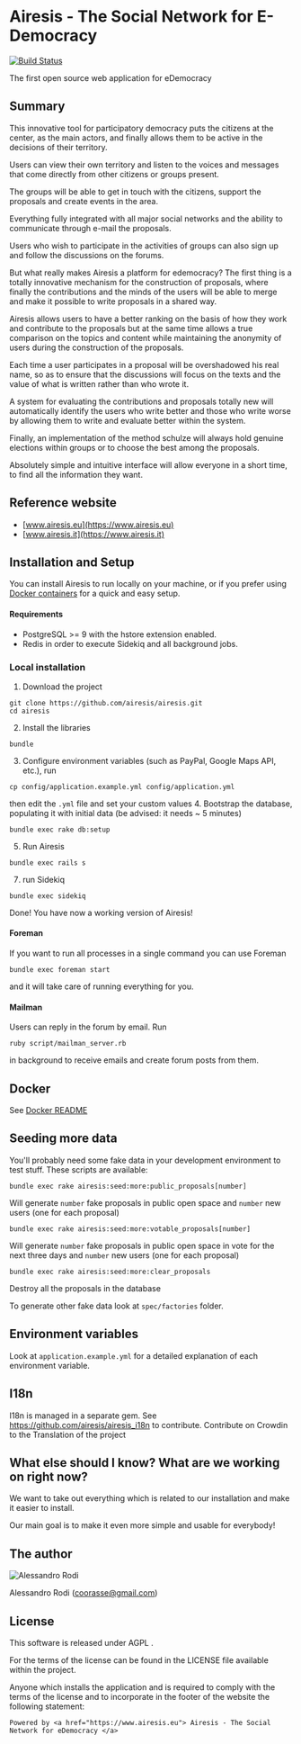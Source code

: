 # Airesis - The Social Network for E-Democracy

[![Build Status](https://semaphoreci.com/api/v1/coorasse/airesis/branches/develop/badge.svg)](https://semaphoreci.com/coorasse/airesis)

The first open source web application for eDemocracy

## Summary

This innovative tool for participatory democracy puts the citizens at the center, as the main actors, 
and finally allows them to be active in the decisions of their territory.

Users can view their own territory and listen to the voices and messages that come directly 
from other citizens or groups present.

The groups will be able to get in touch with the citizens, support the proposals and create events 
in the area.

Everything fully integrated with all major social networks and the ability to communicate through e-mail 
the proposals.

Users who wish to participate in the activities of groups can also sign up and follow the discussions 
on the forums.

But what really makes Airesis a platform for edemocracy?
The first thing is a totally innovative mechanism for the construction of proposals, where finally 
the contributions and the minds of the users will be able to merge and make it possible to write 
proposals in a shared way.

Airesis allows users to have a better ranking on the basis of how they work and contribute to the proposals but at the same time allows a true comparison on the topics and content while maintaining the anonymity of users during the construction of the proposals.

Each time a user participates in a proposal will be overshadowed his real name, so as to ensure that the discussions will focus on the texts and the value of what is written rather than who wrote it.

A system for evaluating the contributions and proposals totally new will automatically identify the users who write better and those who write worse by allowing them to write and evaluate better within the system.

Finally, an implementation of the method schulze will always hold genuine elections within groups or to choose the best among the proposals.

Absolutely simple and intuitive interface will allow everyone in a short time, to find all the information they want.

## Reference website

* [www.airesis.eu](https://www.airesis.eu)
* [www.airesis.it](https://www.airesis.it)


## Installation and Setup

You can install Airesis to run locally on your machine, 
or if you prefer using [Docker containers](#Docker) for a quick and easy setup.

#### Requirements
* PostgreSQL >= 9 with the hstore extension enabled.
* Redis in order to execute Sidekiq and all background jobs.

### Local installation

1. Download the project
```
git clone https://github.com/airesis/airesis.git
cd airesis
```
2. Install the libraries
```
bundle
```
3. Configure environment variables (such as PayPal, Google Maps API, etc.), run
```
cp config/application.example.yml config/application.yml
```
then edit the `.yml` file and set your custom values
4. Bootstrap the database, populating it with initial data (be advised: it needs ~ 5 minutes)
```    
bundle exec rake db:setup
```
5. Run Airesis
```
bundle exec rails s
```
7. run Sidekiq
```
bundle exec sidekiq
```

Done! You have now a working version of Airesis!

#### Foreman
If you want to run all processes in a single command you can use Foreman
```
bundle exec foreman start
```
and it will take care of running everything for you.

#### Mailman
Users can reply in the forum by email. Run
```
ruby script/mailman_server.rb
```
in background to receive emails and create forum posts from them.

## Docker

See [Docker README](DOCKER_README.md)

## Seeding more data


You'll probably need some fake data in your development environment to test stuff.
These scripts are available:

    bundle exec rake airesis:seed:more:public_proposals[number]

Will generate `number` fake proposals in public open space and `number` new users (one for each proposal)

    bundle exec rake airesis:seed:more:votable_proposals[number]

Will generate `number` fake proposals in public open space in vote for the next three days and `number` new users (one for each proposal)

    bundle exec rake airesis:seed:more:clear_proposals

Destroy all the proposals in the database

To generate other fake data look at `spec/factories` folder.

## Environment variables

Look at `application.example.yml` for a detailed explanation of each environment variable.

## I18n

I18n is managed in a separate gem.
See https://github.com/airesis/airesis_i18n to contribute.
Contribute on Crowdin to the Translation of the project

## What else should I know? What are we working on right now?

We want to take out everything which is related to our installation and make it easier to install.

Our main goal is to make it even more simple and usable for everybody!

## The author

![Alessandro Rodi](http://www.gravatar.com/avatar/32d80da41830a6e6c1bb3eb977537e3e)

Alessandro Rodi (coorasse@gmail.com)

## License

This software is released under AGPL .

For the terms of the license can be found in the LICENSE file available within the project.

Anyone which installs the application and is required to comply with the terms of the license and to incorporate 
in the footer of the website the following statement:

`Powered by <a href="https://www.airesis.eu"> Airesis - The Social Network for eDemocracy </a>`
